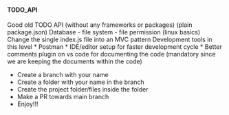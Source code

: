 #### TODO_API
Good old TODO API (without any frameworks or packages) (plain package.json)  Database - file system - file permission (linux basics) Change the single index.js file into an MVC pattern  Development tools in this level * Postman * IDE/editor setup for faster development cycle * Better comments plugin on vs code for documenting the code (mandatory since we are keeping the documents within the code)


* Create a branch with your name
* Create a folder with your name in the branch
* Create the project folder/files inside the folder
* Make a PR towards main branch
* Enjoy!!!
